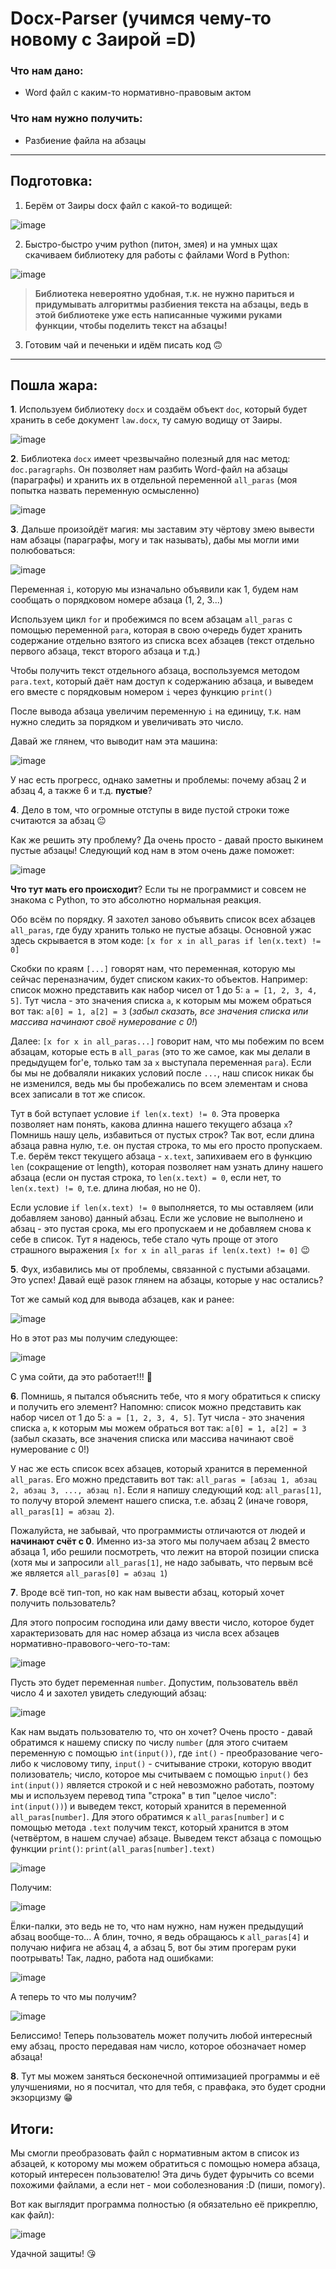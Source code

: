 # Docx-Parser (учимся чему-то новому с Заирой =D)

### Что нам дано:
* Word файл с каким-то нормативно-правовым актом

### Что нам нужно получить:
* Разбиение файла на абзацы

---
## Подготовка:
1. Берём от Заиры docx файл с какой-то водищей:

![image](https://user-images.githubusercontent.com/46136468/142738492-279f33b3-0f1b-44d2-8880-4c41c8a38f2e.png)

2. Быстро-быстро учим python (питон, змея) и на умных щах скачиваем библиотеку для работы с файлами Word в Python:

![image](https://user-images.githubusercontent.com/46136468/142738556-5b5d03d3-dd4a-4798-adfc-72bb0cd7e8d7.png)

> **Библиотека невероятно удобная, т.к. не нужно париться и придумывать алгоритмы разбиения текста на абзацы, ведь в этой библиотеке уже есть написанные чужими руками функции, чтобы поделить текст на абзацы!**

3. Готовим чай и печеньки и идём писать код :upside_down_face:

---

## Пошла жара:

**1**. Используем библиотеку `docx` и создаём объект `doc`, который будет хранить в себе документ `law.docx`, ту самую водищу от Заиры.

![image](https://user-images.githubusercontent.com/46136468/142738737-303adb9c-e1d7-472b-925f-f4496cc80f34.png)

**2**. Библиотека `docx` имеет чрезвычайно полезный для нас метод: `doc.paragraphs`. Он позволяет нам разбить Word-файл на абзацы (параграфы) и хранить их в отдельной переменной `all_paras` (моя попытка назвать переменную осмысленно)

![image](https://user-images.githubusercontent.com/46136468/142738804-6456054f-9774-4d87-a5cb-c614037bc8dd.png)

**3**. Дальше произойдёт магия: мы заставим эту чёртову змею вывести нам абзацы (параграфы, могу и так называть), дабы мы могли ими полюбоваться:

![image](https://user-images.githubusercontent.com/46136468/142740542-500f7513-16ea-42b4-878f-396546835593.png)

Переменная `i`, которую мы изначально объявили как 1, будем нам сообщать о порядковом номере абзаца (1, 2, 3...)

Используем цикл `for` и пробежимся по всем абзацам `all_paras` с помощью переменной `para`, которая в свою очередь будет хранить содержание отдельно взятого из списка всех абзацев (текст отдельно первого абзаца, текст второго абзаца и т.д.)

Чтобы получить текст отдельного абзаца, воспользуемся методом `para.text`, который даёт нам доступ к содержанию абзаца, и выведем его вместе с порядковым номером `i` через функцию `print()`

После вывода абзаца увеличим переменную `i` на единицу, т.к. нам нужно следить за порядком и увеличивать это число.

Давай же глянем, что выводит нам эта машина:

![image](https://user-images.githubusercontent.com/46136468/142739064-a9da2873-c405-4eeb-b381-618f8fb69d72.png)

У нас есть прогресс, однако заметны и проблемы: почему абзац 2 и абзац 4, а также 6 и т.д. **пустые**?

**4**. Дело в том, что огромные отступы в виде пустой строки тоже считаются за абзац :neutral_face:

Как же решить эту проблему? Да очень просто - давай просто выкинем пустые абзацы! Следующий код нам в этом очень даже поможет:

![image](https://user-images.githubusercontent.com/46136468/142740573-aa6c22bc-1735-404b-9958-2675c4801881.png)

**Что тут мать его происходит**? Если ты не программист и совсем не знакома с Python, то это абсолютно нормальная реакция.

Обо всём по порядку. Я захотел заново объявить список всех абзацев `all_paras`, где буду хранить только не пустые абзацы. Основной ужас здесь скрывается в этом коде: `[x for x in all_paras if len(x.text) != 0]`

Скобки по краям `[...]` говорят нам, что переменная, которую мы сейчас переназначим, будет списком каких-то объектов. Например: список можно представить как набор чисел от 1 до 5: `a = [1, 2, 3, 4, 5]`. Тут числа - это значения списка `a`, к которым мы можем обраться вот так: `a[0] = 1, a[2] = 3` (*забыл сказать, все значения списка или массива начинают своё нумерование с 0!*)

Далее: `[x for x in all_paras...]` говорит нам, что мы побежим по всем абзацам, которые есть в `all_paras` (это то же самое, как мы делали в предыдущем for'е, только там за `x` выступала переменная `para`). Если бы мы не добваляли никаких условий после `...`, наш список никак бы не изменился, ведь мы бы пробежались по всем элементам и снова всех записали в тот же список.

Тут в бой вступает условие `if len(x.text) != 0`. Эта проверка позволяет нам понять, какова длинна нашего текущего абзаца `x`? Помнишь нашу цель, избавиться от пустых строк? Так вот, если длина абзаца равна нулю, т.е. он пустая строка, то мы его просто пропускаем. Т.е. берём текст текущего абзаца - `x.text`, запихиваем его в функцию `len` (сокращение от length), которая позволяет нам узнать длину нашего абзаца (если он пустая строка, то `len(x.text) = 0`, если нет, то `len(x.text) != 0`, т.е. длина любая, но не 0).

Если условие `if len(x.text) != 0` выполняется, то мы оставляем (или добавляем заново) данный абзац. Если же условие не выполнено и абзац - это пустая срока, мы его пропускаем и не добавляем снова к себе в список. Тут я надеюсь, тебе стало чуть проще от этого страшного выражения `[x for x in all_paras if len(x.text) != 0]` 	:wink:

**5**. Фух, избавились мы от проблемы, связанной с пустыми абзацами. Это успех! Давай ещё разок глянем на абзацы, которые у нас остались?

Тот же самый код для вывода абзацев, как и ранее:

![image](https://user-images.githubusercontent.com/46136468/142739631-6a9d88c0-0a62-467b-99bb-e5a92424f809.png)

Но в этот раз мы получим следующее:

![image](https://user-images.githubusercontent.com/46136468/142739652-cfc6b662-e513-4121-9b58-2b3e35331888.png)

С ума сойти, да это работает!!! 	:star_struck:

**6**. Помнишь, я пытался объяснить тебе, что я могу обратиться к списку и получить его элемент? Напомню: список можно представить как набор чисел от 1 до 5: `a = [1, 2, 3, 4, 5]`. Тут числа - это значения списка `a`, к которым мы можем обраться вот так: `a[0] = 1, a[2] = 3` (забыл сказать, все значения списка или массива начинают своё нумерование с 0!)

У нас же есть список всех абзацев, который хранится в переменной `all_paras`. Его можно представить вот так: `all_paras = [абзац 1, абзац 2, абзац 3, ..., абзац n]`. Если я напишу следующий код: `all_paras[1]`, то получу второй элемент нашего списка, т.е. абзац 2 (иначе говоря, `all_paras[1] = абзац 2`). 

Пожалуйста, не забывай, что программисты отличаются от людей и **начинают счёт с 0**. Именно из-за этого мы получаем абзац 2 вместо абзаца 1, ибо решили посмотреть, что лежит на второй позиции списка (хотя мы и запросили `all_paras[1]`, не надо забывать, что первым всё же является `all_paras[0] = абзац 1`)

**7**. Вроде всё тип-топ, но как нам вывести абзац, который хочет получить пользователь?

Для этого попросим господина или даму ввести число, которое будет характеризовать для нас номер абзаца из числа всех абзацев нормативно-правового-чего-то-там:

![image](https://user-images.githubusercontent.com/46136468/142739928-2afb6853-cc0a-4af6-97f8-dbb8cb8e2927.png)

Пусть это будет переменная `number`. Допустим, пользователь ввёл число 4 и захотел увидеть следующий абзац:

![image](https://user-images.githubusercontent.com/46136468/142739958-abe7b69e-b922-4844-b402-695ea11d65c4.png)

Как нам выдать пользователю то, что он хочет? Очень просто - давай обратимся к нашему списку по числу `number` (для этого считаем переменную с помощью `int(input())`, где `int()` - преобразование чего-либо к числовому типу, `input()` - считывание строки, которую вводит полизователь; число, которое мы считываем с помощью `input()` без `int(input())` является строкой и с ней невозможно работать, поэтому мы и используем перевод типа "строка" в тип "целое число": `int(input())`) и выведем текст, который хранится в переменной `all_paras[number]`. Для этого обратимся к `all_paras[number]` и с помощью метода `.text` получим текст, который хранится в этом (четвёртом, в нашем случае) абзаце. Выведем текст абзаца с помощью функции `print()`: `print(all_paras[number].text)`

![image](https://user-images.githubusercontent.com/46136468/142740675-10c9d722-ed7e-47cb-b202-3502f70e1dc8.png)

Получим:

![image](https://user-images.githubusercontent.com/46136468/142740017-673c19d0-ebd3-44b1-8ce3-7af9a20836da.png)

Ёлки-палки, это ведь не то, что нам нужно, нам нужен предыдущий абзац вообще-то... А блин, точно, я ведь обращаюсь к `all_paras[4]` и получаю нифига не абзац 4, а абзац 5, вот бы этим прогерам руки поотрывать! Так, ладно, работа над ошибками:

![image](https://user-images.githubusercontent.com/46136468/142740121-f4ad6ce6-d0ab-4452-af4e-43966cdead2d.png)

А теперь то что мы получим?

![image](https://user-images.githubusercontent.com/46136468/142740157-ad60b4ab-458e-43f0-b256-a427d54d4a0c.png)

Белиссимо! Теперь пользователь может получить любой интересный ему абзац, просто передавая нам число, которое обозначает номер абзаца!

**8**. Тут мы можем заняться бесконечной оптимизацией программы и её улучшениями, но я посчитал, что для тебя, с правфака, это будет сродни экзорцизму :grin:

## Итоги:

Мы смогли преобразовать файл с нормативным актом в список из абзацей, к которому мы можем обратиться с помощью номера абзаца, который интересен пользователю! Эта дичь будет фурычить со всеми похожими файлами, а если нет - мои соболезнования :D (пиши, помогу).

Вот как выглядит программа полностью (я обязательно её прикреплю, как файл):

![image](https://user-images.githubusercontent.com/46136468/142740433-c925d5d8-eacf-45d9-a7a8-159b4e383402.png)

Удачной защиты! 	:kissing_heart:

